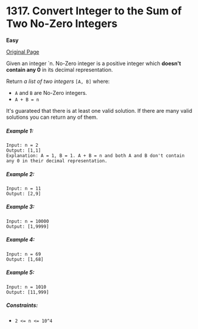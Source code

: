 # 1317. Convert Integer to the Sum of Two No-Zero Integers

**Easy**

[Original Page](https://leetcode.com/problems/convert-integer-to-the-sum-of-two-no-zero-integers/)

Given an integer `n. No-Zero integer is a positive integer which __doesn't contain any 0__ in its decimal representation.

Return _a list of two integers_ `[A, B]` where:

- `A` and `B` are No-Zero integers.
- `A + B = n`

It's guarateed that there is at least one valid solution. If there are many valid solutions you can return any of them.

##### Example 1:
```
Input: n = 2
Output: [1,1]
Explanation: A = 1, B = 1. A + B = n and both A and B don't contain any 0 in their decimal representation.
```

##### Example 2:
```
Input: n = 11
Output: [2,9]
```

##### Example 3:
```
Input: n = 10000
Output: [1,9999]
```

##### Example 4:
```
Input: n = 69
Output: [1,68]
```

##### Example 5:
```
Input: n = 1010
Output: [11,999]
```

##### Constraints:
- `2 <= n <= 10^4`
